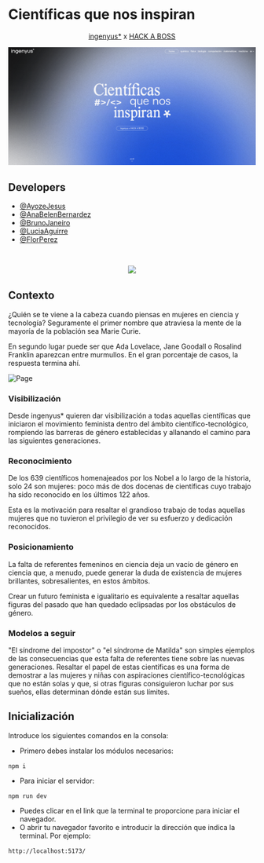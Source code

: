 # Científicas que nos inspiran

<div align="center">

[ingenyus\*](https://www.ingenyus.es/) x [HACK A BOSS](https://www.hackaboss.com/)

</div>

![Lading Page](https://raw.githubusercontent.com/anabelenbernardez/ingenyus/main/src/assets/cientificas.png)

## Developers

-   [@AyozeJesus](https://github.com/AyozeJesus)
-   [@AnaBelenBernardez](https://github.com/AnaBelenBernardez)
-   [@BrunoJaneiro](https://github.com/bjaneiro90)
-   [@LuciaAguirre](https://github.com/luciaaguirre)
-   [@FlorPerez](https://github.com/FlorPManzano)
</br>
<p align="center">
    <img src="https://skillicons.dev/icons?i=figma,notion,react,css,git,npm,&theme=light" />
</p>

## Contexto

¿Quién se te viene a la cabeza cuando piensas en mujeres en ciencia y tecnología? Seguramente el primer nombre que atraviesa la mente de la mayoría de la población sea Marie Curie.

En segundo lugar puede ser que Ada Lovelace, Jane Goodall o Rosalind Franklin aparezcan entre murmullos. En el gran porcentaje de casos, la respuesta termina ahí.

![Page](https://i.postimg.cc/hGbJMrbq/in-page.png)

### Visibilización

Desde ingenyus\* quieren dar visibilización a todas aquellas científicas que iniciaron el movimiento feminista dentro del ámbito científico-tecnológico, rompiendo las barreras de género establecidas y allanando el camino para las siguientes generaciones.

### Reconocimiento

De los 639 científicos homenajeados por los Nobel a lo largo de la historia, solo 24 son mujeres: poco más de dos docenas de científicas cuyo trabajo ha sido reconocido en los últimos 122 años.

Esta es la motivación para resaltar el grandioso trabajo de todas aquellas mujeres que no tuvieron el privilegio de ver su esfuerzo y dedicación reconocidos.

### Posicionamiento

La falta de referentes femeninos en ciencia deja un vacío de género en ciencia que, a menudo, puede generar la duda de existencia de mujeres brillantes, sobresalientes, en estos ámbitos.

Crear un futuro feminista e igualitario es equivalente a resaltar aquellas figuras del pasado que han quedado eclipsadas por los obstáculos de género.

### Modelos a seguir

"El síndrome del impostor" o "el síndrome de Matilda" son simples ejemplos de las consecuencias que esta falta de referentes tiene sobre las nuevas generaciones. Resaltar el papel de estas científicas es una forma de demostrar a las mujeres y niñas con aspiraciones científico-tecnológicas que no están solas y que, si otras figuras consiguieron luchar por sus sueños, ellas determinan dónde están sus límites.

## Inicialización

Introduce los siguientes comandos en la consola:

-   Primero debes instalar los módulos necesarios:

```
npm i
```

-   Para iniciar el servidor:

```
npm run dev
```

-   Puedes clicar en el link que la terminal te proporcione para iniciar el navegador.
-   O abrir tu navegador favorito e introducir la dirección que indica la terminal.
    Por ejemplo:

```
http://localhost:5173/
```
